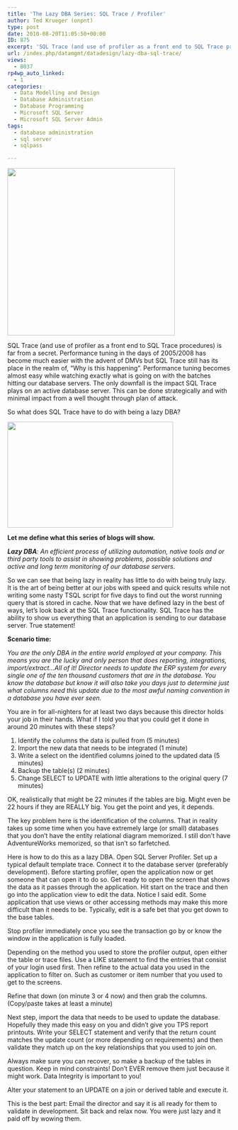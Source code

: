 ```yaml
---
title: 'The Lazy DBA Series: SQL Trace / Profiler'
author: Ted Krueger (onpnt)
type: post
date: 2010-08-20T11:05:50+00:00
ID: 875
excerpt: 'SQL Trace (and use of profiler as a front end to SQL Trace procedures) is far from a secret.  Performance tuning in the days of 2005/2008 has become much easier with the advent of DMVs but SQL Trace still has its place in the realm of, "Why is this happening".  Performance issues real-time and tuning becomes almost, easy while watching exactly what it going on with the batches hitting out database servers.  The only downfall is the impact SQL Trace plays on an active database server.  This can be done strategically and with minimal impact from a well thought through plan of attack.'
url: /index.php/datamgmt/datadesign/lazy-dba-sql-trace/
views:
  - 8037
rp4wp_auto_linked:
  - 1
categories:
  - Data Modelling and Design
  - Database Administration
  - Database Programming
  - Microsoft SQL Server
  - Microsoft SQL Server Admin
tags:
  - database administration
  - sql server
  - sqlpass

---
```

<div class="image_block">
  <img src="/wp-content/uploads/blogs/DataMgmt/lazydba.gif" alt="" title="" width="378" height="378" />
</div>

SQL Trace (and use of profiler as a front end to SQL Trace procedures) is far from a secret. Performance tuning in the days of 2005/2008 has become much easier with the advent of DMVs but SQL Trace still has its place in the realm of, “Why is this happening”. Performance tuning becomes almost easy while watching exactly what is going on with the batches hitting our database servers. The only downfall is the impact SQL Trace plays on an active database server. This can be done strategically and with minimal impact from a well thought through plan of attack. 

So what does SQL Trace have to do with being a lazy DBA?

<div class="image_block">
  <img src="/wp-content/uploads/blogs/DataMgmt/lazydba_1.gif" alt="" title="" width="374" height="239" />
</div>

**Let me define what this series of blogs will show.**

_**Lazy DBA**: An efficient process of utilizing automation, native tools and or third party tools to assist in showing problems, possible solutions and active and long term monitoring of our database servers._

So we can see that being lazy in reality has little to do with being truly lazy. It is the art of being better at our jobs with speed and quick results while not writing some nasty TSQL script for five days to find out the worst running query that is stored in cache. Now that we have defined lazy in the best of ways, let’s look back at the SQL Trace functionality. SQL Trace has the ability to show us everything that an application is sending to our database server. True statement! 

**Scenario time:**

_You are the only DBA in the entire world employed at your company. This means you are the lucky and only person that does reporting, integrations, import/extract…All of it! Director needs to update the ERP system for every single one of the ten thousand customers that are in the database. You know the database but know it will also take you days just to determine just what columns need this update due to the most awful naming convention in a database you have ever seen._ 

You are in for all-nighters for at least two days because this director holds your job in their hands. What if I told you that you could get it done in around 20 minutes with these steps?

  1. Identify the columns the data is pulled from (5 minutes)
  2. Import the new data that needs to be integrated (1 minute)
  3. Write a select on the identified columns joined to the updated data (5 minutes)
  4. Backup the table(s) (2 minutes)
  5. Change SELECT to UPDATE with little alterations to the original query (7 minutes)

OK, realistically that might be 22 minutes if the tables are big. Might even be 22 hours if they are REALLY big. You get the point and yes, it depends.

The key problem here is the identification of the columns. That in reality takes up some time when you have extremely large (or small) databases that you don’t have the entity relational diagram memorized. I still don’t have AdventureWorks memorized, so that isn’t so farfetched. 

Here is how to do this as a lazy DBA. Open SQL Server Profiler. Set up a typical default template trace. Connect it to the database server (preferably development). Before starting profiler, open the application now or get someone that can open it to do so. Get ready to open the screen that shows the data as it passes through the application. Hit start on the trace and then go into the application view to edit the data. Notice I said edit. Some application that use views or other accessing methods may make this more difficult than it needs to be. Typically, edit is a safe bet that you get down to the base tables.

Stop profiler immediately once you see the transaction go by or know the window in the application is fully loaded. 

Depending on the method you used to store the profiler output, open either the table or trace files. Use a LIKE statement to find the entries that consist of your login used first. Then refine to the actual data you used in the application to filter on. Such as customer or item number that you used to get to the screens. 

Refine that down (on minute 3 or 4 now) and then grab the columns. (Copy/paste takes at least a minute)

Next step, import the data that needs to be used to update the database. Hopefully they made this easy on you and didn’t give you TPS report printouts. Write your SELECT statement and verify that the return count matches the update count (or more depending on requirements) and then validate they match up on the key relationships that you used to join on. 

Always make sure you can recover, so make a backup of the tables in question. Keep in mind constraints! Don’t EVER remove them just because it might work. Data Integrity is important to you!

Alter your statement to an UPDATE on a join or derived table and execute it.

This is the best part: Email the director and say it is all ready for them to validate in development. Sit back and relax now. You were just lazy and it paid off by wowing them.